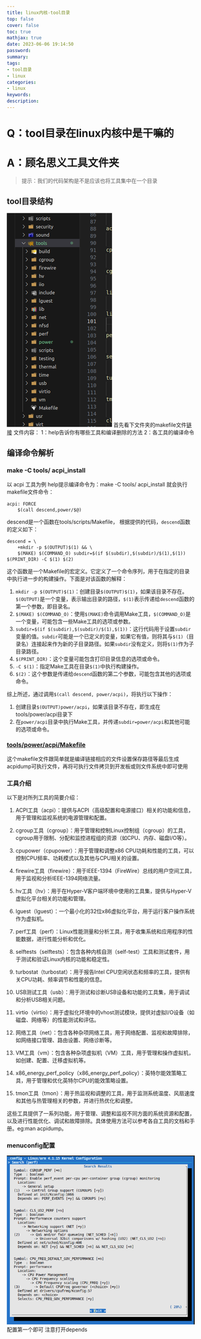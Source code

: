 ```yaml
---
title: linux内核-tool目录
top: false
cover: false
toc: true
mathjax: true
date: 2023-06-06 19:14:50
password:
summary:
tags:
- tool目录
- linux
categories:
- linux
keywords:
description:
---
```


# Q：tool目录在linux内核中是干嘛的
# A：顾名思义工具文件夹

> 提示：我们的代码架构是不是应该也将工具集中在一个目录

## tool目录结构
![tool目录结构](linux内核-tool目录/tool目录.png)
首先看下文件夹的makefile文件[链接](https://elixir.bootlin.com/linux/v4.3.6/source/tools/Makefile)
文件内容：
    1：help告诉你有哪些工具和编译删除的方法
    2：各工具的编译命令

## 编译命令解析
### make -C tools/ acpi_install
以 acpi 工具为例
help提示编译命令为：make -C tools/ acpi_install
就会执行makefile文件命令：
```
acpi: FORCE  
    $(call descend,power/$@)
```

descend是一个函数在tools/scripts/Makefile，
根据提供的代码，`descend`函数的定义如下：

```tools/scripts/Makefile.include
descend = \
    +mkdir -p $(OUTPUT)$(1) && \
    $(MAKE) $(COMMAND_O) subdir=$(if $(subdir),$(subdir)/$(1),$(1)) $(PRINT_DIR) -C $(1) $(2)
```

这个函数是一个Makefile的宏定义。它定义了一个命令序列，用于在指定的目录中执行进一步的构建操作。下面是对该函数的解释：

1. `mkdir -p $(OUTPUT)$(1)`：创建目录`$(OUTPUT)$(1)`，如果该目录不存在。`$(OUTPUT)`是一个变量，表示输出目录的路径，`$(1)`表示传递给`descend`函数的第一个参数，即目录名。
2. `$(MAKE) $(COMMAND_O)`：使用`$(MAKE)`命令调用Make工具，`$(COMMAND_O)`是一个变量，可能包含一些Make工具的选项或参数。
3. `subdir=$(if $(subdir),$(subdir)/$(1),$(1))`：这行代码用于设置`subdir`变量的值。`subdir`可能是一个已定义的变量，如果它有值，则将其与`$(1)`（目录名）连接起来作为新的子目录路径。如果`subdir`没有定义，则将`$(1)`作为子目录路径。
4. `$(PRINT_DIR)`：这个变量可能包含打印目录信息的选项或命令。
5. `-C $(1)`：指定Make工具在目录`$(1)`中执行构建操作。
6. `$(2)`：这个参数是传递给`descend`函数的第二个参数，可能包含其他的选项或命令。

综上所述，通过调用`$(call descend, power/acpi)`，将执行以下操作：

1. 创建目录`$(OUTPUT)power/acpi`，如果该目录不存在，即生成在tools/power/acpi目录下
2. 在`power/acpi`目录中执行Make工具，并传递`subdir=power/acpi`和其他可能的选项或命令。

### [tools/power/acpi/Makefile](https://elixir.bootlin.com/linux/v4.2.7/source/tools/power/acpi/Makefile)
这个makefile文件跟简单就是编译链接相应的文件设置保存路径等最后生成acpidump可执行文件，再将可执行文件拷贝到开发板或则文件系统中即可使用

### 工具介绍
以下是对所列工具的简要介绍：

1. ACPI工具（acpi）：提供与ACPI（高级配置和电源接口）相关的功能和信息，用于管理和监视系统的电源管理和配置。

2. cgroup工具（cgroup）：用于管理和控制Linux控制组（cgroup）的工具，cgroup用于限制、分配和监控进程组的资源（如CPU、内存、磁盘I/O等）。

3. cpupower（cpupower）：用于管理和调整x86 CPU功耗和性能的工具，可以控制CPU频率、功耗模式以及其他与CPU相关的设置。

4. firewire工具（firewire）：用于IEEE-1394（FireWire）总线的用户空间工具，用于监视和分析IEEE-1394网络流量。

5. hv工具（hv）：用于在Hyper-V客户端环境中使用的工具集，提供与Hyper-V虚拟化平台相关的功能和管理。

6. lguest（lguest）：一个最小化的32位x86虚拟化平台，用于运行客户操作系统作为虚拟机。

7. perf工具（perf）：Linux性能测量和分析工具，用于收集系统和应用程序的性能数据，进行性能分析和优化。

8. selftests（selftests）：包含各种内核自测（self-test）工具和测试套件，用于测试和验证Linux内核的功能和稳定性。

9. turbostat（turbostat）：用于报告Intel CPU空闲状态和频率的工具，提供有关CPU功耗、频率调节和性能的信息。

10. USB测试工具（usb）：用于测试和诊断USB设备和功能的工具集，用于调试和分析USB相关问题。

11. virtio（virtio）：用于虚拟化环境中的vhost测试模块，提供对虚拟I/O设备（如磁盘、网络等）的性能测试和评估。

12. 网络工具（net）：包含各种杂项网络工具，用于网络配置、监视和故障排除，如网络接口管理、路由设置、网络诊断等。

13. VM工具（vm）：包含各种杂项虚拟机（VM）工具，用于管理和操作虚拟机，如创建、配置、迁移虚拟机等。

14. x86_energy_perf_policy（x86_energy_perf_policy）：英特尔能效策略工具，用于管理和优化英特尔CPU的能效策略设置。

15. tmon工具（tmon）：用于热监视和调整的工具，用于监测系统温度、风扇速度和其他与热管理相关的参数，并进行热优化和调整。

这些工具提供了一系列功能，用于管理、调整和监视不同方面的系统资源和配置，以及进行性能优化、调试和故障排除。具体使用方法可以参考各自工具的文档和手册。eg:man acpidump。

### menuconfig配置
![menuconfig配置方法](linux内核-tool目录/menuconfig.png)
配置第一个即可 注意打开depends


